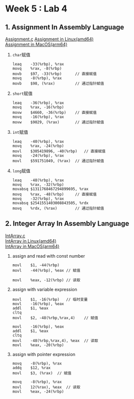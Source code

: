 # Week 5 : Lab 4

## 1. Assignment In Assembly Language

[Assignment.c](./Assignment.c)
[Assignment in Linux(amd64)](./Assignment_LINUX.s)  
[Assignment in MacOS(arm64)](./Assignment_MACOS.s)  

1. `char`赋值  

    ```assembly
    leaq	-33(%rbp), %rax
	movq	%rax, -8(%rbp)
	movb	$97, -33(%rbp) 		// 直接赋值
	movq	-8(%rbp), %rax
	movb	$98, (%rax)			// 通过指针赋值
    ``` 

2. `short`赋值  

    ```assembly
	leaq	-36(%rbp), %rax
	movq	%rax, -16(%rbp)
	movw	$4660, -36(%rbp)	// 直接赋值
	movq	-16(%rbp), %rax
	movw	$9029, (%rax)		// 通过指针赋值
    ```

3. `int`赋值

    ```assembly
	leaq	-40(%rbp), %rax
	movq	%rax, -24(%rbp)
	movl	$305419896, -40(%rbp)	// 直接赋值
	movq	-24(%rbp), %rax
	movl	$591751049, (%rax)	// 通过指针赋值
    ```

4. `long`赋值  

    ```assembly
    leaq	-48(%rbp), %rax
	movq	%rax, -32(%rbp)
	movabsq	$1311768467294899695, %rax
	movq	%rax, -48(%rbp)		// 直接赋值
	movq	-32(%rbp), %rax
	movabsq	$2541551403008843505, %rdx
	movq	%rdx, (%rax)		// 通过指针赋值
    ```

## 2. Integer Array In Assembly Language

[IntArray.c](./IntArray.c)  
[IntArray in Linux(amd64)](./IntArray_LINUX.s)  
[IntArray in MacOS(arm64)](./IntArray_MACOS.s)  

1. assign and read with const number  

	```assembly
	movl	$1, -44(%rbp)
	movl	-44(%rbp), %eax	// 赋值

	movl	%eax, -12(%rbp)	// 读取
	```

2. assign with variable expression  

	```assembly
	movl	$1, -16(%rbp)	// 临时变量
	movl	-16(%rbp), %eax
	addl	$1, %eax
	cltq
	movl	$2, -48(%rbp,%rax,4)	// 赋值

	movl	-16(%rbp), %eax
	addl	$1, %eax
	cltq
	movl	-48(%rbp,%rax,4), %eax	// 读取
	movl	%eax, -20(%rbp)
	```

3. assign with pointer expression  

    ```assembly
	movq	-8(%rbp), %rax
	addq	$12, %rax
	movl	$3, (%rax)	// 赋值

	movq	-8(%rbp), %rax
	movl	12(%rax), %eax	// 读取
	movl	%eax, -24(%rbp)
    ```

